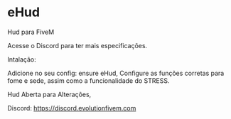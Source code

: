 # eHud
Hud para FiveM 


Acesse o Discord para ter mais especificações.

Intalação:

Adicione no seu config: ensure eHud,
Configure as funções corretas para fome e sede, assim como a funcionalidade do STRESS.

Hud Aberta para Alterações,


Discord: https://discord.evolutionfivem.com
